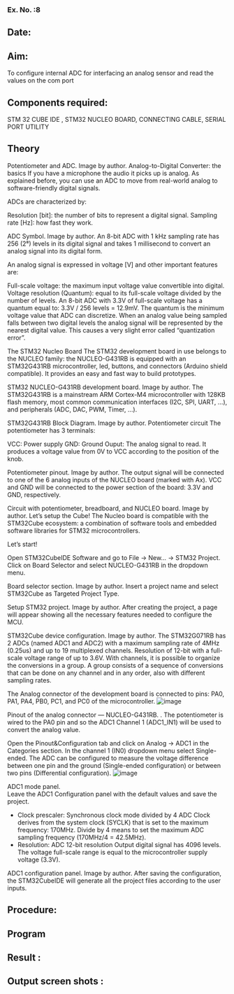  


### Ex. No. :8
## Date: 
###  

## Aim: 
To configure internal ADC for interfacing an analog sensor and read the values on the com port 
## Components required:
STM 32 CUBE IDE , STM32 NUCLEO BOARD, CONNECTING CABLE, SERIAL PORT UTILITY 
 ## Theory 

Potentiometer and ADC. Image by author.
Analog-to-Digital Converter: the basics
If you have a microphone the audio it picks up is analog. As explained before, you can use an ADC to move from real-world analog to software-friendly digital signals.

ADCs are characterized by:

Resolution [bit]: the number of bits to represent a digital signal.
Sampling rate [Hz]: how fast they work.

ADC Symbol. Image by author.
An 8-bit ADC with 1 kHz sampling rate has 256 (2⁸) levels in its digital signal and takes 1 millisecond to convert an analog signal into its digital form.

An analog signal is expressed in voltage [V] and other important features are:

Full-scale voltage: the maximum input voltage value convertible into digital.
Voltage resolution (Quantum): equal to its full-scale voltage divided by the number of levels.
An 8-bit ADC with 3.3V of full-scale voltage has a quantum equal to: 3.3V / 256 levels = 12.9mV.
The quantum is the minimum voltage value that ADC can discretize. When an analog value being sampled falls between two digital levels the analog signal will be represented by the nearest digital value. This causes a very slight error called “quantization error”.

The STM32 Nucleo Board
The STM32 development board in use belongs to the NUCLEO family: the NUCLEO-G431RB is equipped with an STM32G431RB microcontroller, led, buttons, and connectors (Arduino shield compatible). It provides an easy and fast way to build prototypes.


STM32 NUCLEO-G431RB development board. Image by author.
The STM32G431RB is a mainstream ARM Cortex-M4 microcontroller with 128KB flash memory, most common communication interfaces (I2C, SPI, UART, …), and peripherals (ADC, DAC, PWM, Timer, …).


STM32G431RB Block Diagram. Image by author.
Potentiometer circuit
The potentiometer has 3 terminals:

VCC: Power supply
GND: Ground
Ouput: The analog signal to read. It produces a voltage value from 0V to VCC according to the position of the knob.

Potentiometer pinout. Image by author.
The output signal will be connected to one of the 6 analog inputs of the NUCLEO board (marked with Ax). VCC and GND will be connected to the power section of the board: 3.3V and GND, respectively.


Circuit with potentiometer, breadboard, and NUCLEO board. Image by author.
Let’s setup the Cube!
The Nucleo board is compatible with the STM32Cube ecosystem: a combination of software tools and embedded software libraries for STM32 microcontrollers.

Let’s start!

Open STM32CubeIDE Software and go to File → New… → STM32 Project.
Click on Board Selector and select NUCLEO-G431RB in the dropdown menu.

Board selector section. Image by author.
Insert a project name and select STM32Cube as Targeted Project Type.

Setup STM32 project. Image by author.
After creating the project, a page will appear showing all the necessary features needed to configure the MCU.

STM32Cube device configuration. Image by author.
The STM32G071RB has 2 ADCs (named ADC1 and ADC2) with a maximum sampling rate of 4MHz (0.25us) and up to 19 multiplexed channels. Resolution of 12-bit with a full-scale voltage range of up to 3.6V.
With channels, it is possible to organize the conversions in a group. A group consists of a sequence of conversions that can be done on any channel and in any order, also with different sampling rates.

The Analog connector of the development board is connected to pins: PA0, PA1, PA4, PB0, PC1, and PC0 of the microcontroller.
![image](https://github.com/vasanthkumarch/Ex.-No.8-CONFIGURING-ANALOG-PORT-TO-INTEFACE-AN-ANALOG-SENSOR-AND-READ-THE-VALUES-USING-SERIAL-PORT/assets/36288975/152f51fd-f09b-4d65-8744-9492c86f1720)

Pinout of the analog connector — NUCLEO-G431RB. .
The potentiometer is wired to the PA0 pin and so the ADC1 Channel 1 (ADC1_IN1) will be used to convert the analog value.

Open the Pinout&Configuration tab and click on Analog → ADC1 in the Categories section.
In the channel 1 (IN0) dropdown menu select Single-ended.
The ADC can be configured to measure the voltage difference between one pin and the ground (Single-ended configuration) or between two pins (Differential configuration).
![image](https://github.com/vasanthkumarch/Ex.-No.8-CONFIGURING-ANALOG-PORT-TO-INTEFACE-AN-ANALOG-SENSOR-AND-READ-THE-VALUES-USING-SERIAL-PORT/assets/36288975/84e5114c-ff8b-4058-8ad7-760bcf06f931)

ADC1 mode panel.  
Leave the ADC1 Configuration panel with the default values and save the project.
* Clock prescaler: Synchronous clock mode divided by 4
ADC Clock derives from the system clock (SYCLK) that is set to the maximum frequency: 170MHz.
Divide by 4 means to set the maximum ADC sampling frequency (170MHz/4 = 42.5MHz).
* Resolution: ADC 12-bit resolution
Output digital signal has 4096 levels. The voltage full-scale range is equal to the microcontroller supply voltage (3.3V).

ADC1 configuration panel. Image by author.
After saving the configuration, the STM32CubeIDE will generate all the project files according to the user inputs.



## Procedure:

##  Program 
 
## 

## Result :
 
## Output screen shots :






